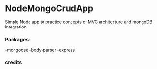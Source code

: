 #  NodeMongoCrudApp
Simple Node app to practice concepts of MVC architecture and mongoDB integration                                               
### Packages:
-mongoose
-body-parser
-express

### credits
[tutorial]:https://codeburst.io/writing-a-crud-app-with-node-js-and-mongodb-e0827cbbdafb

